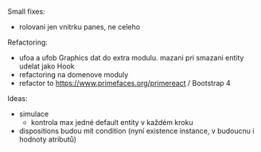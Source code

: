 Small fixes:
- rolovani jen vnitrku panes, ne celeho

Refactoring:
- ufoa a ufob Graphics dat do extra modulu. mazani pri smazani entity udelat jako Hook
- refactoring na domenove moduly
- refactor to https://www.primefaces.org/primereact / Bootstrap 4

Ideas:
- simulace
  - kontrola max jedné default entity v každém kroku
- dispositions budou mít condition (nyní existence instance, v budoucnu i hodnoty atributů)

